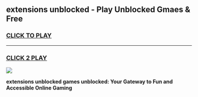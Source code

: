 
## extensions unblocked - Play Unblocked Gmaes & Free
<h3>
<a href="https://news.freeplayer.one?title=extensions_unblocked&ref=16F">CLICK TO PLAY</a></h3>
<hr>

<h3>
<a href="https://news.freeplayer.one?title=extensions_unblocked&ref=16F">CLICK 2 PLAY</a>
  
</h3>

<a href="https://news.freeplayer.one?title=extensions_unblocked&ref=16F/"><img src="https://clearcache.store/games.png"></a>


**extensions unblocked games unblocked: Your Gateway to Fun and Accessible Online Gaming**
